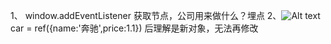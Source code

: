 1、 window.addEventListener 获取节点，公司用来做什么？埋点
2、![Alt text](image.png) car = ref({name:'奔驰',price:1.1}) 后理解是新对象，无法再修改

